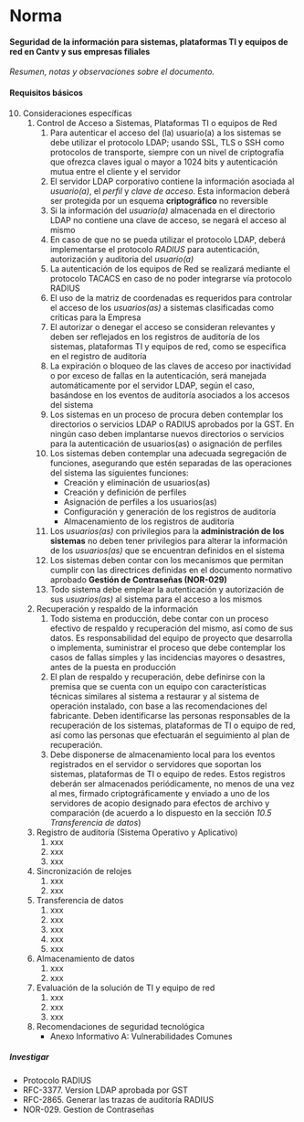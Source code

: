 # Norma
#### Seguridad de la información para sistemas, plataformas TI y equipos de red en Cantv y sus empresas filiales

_Resumen, notas y observaciones sobre el documento._

#### Requisitos básicos
10. Consideraciones específicas
	1. Control de Acceso a Sistemas, Plataformas TI o equipos de Red
		1. Para autenticar el acceso del (la) usuario(a) a los sistemas se debe utilizar el protocolo LDAP; usando SSL, TLS o SSH como protocolos de transporte, siempre con un nivel de criptografía que ofrezca claves igual o mayor a 1024 bits y autenticación mutua entre el cliente y el servidor
		1. El servidor LDAP corporativo contiene la información asociada al _usuario(a)_, el _perfil_ y _clave de acceso_. Esta informacion deberá ser protegida por un esquema **criptográfico** no reversible
		1. Si la información del _usuario(a)_ almacenada en el directorio LDAP no contiene una clave de acceso, se negará el acceso al mismo
		1. En caso de que no se pueda utilizar el protocolo LDAP, deberá implementarse el protocolo _RADIUS_ para autenticación, autorización y auditoria del _usuario(a)_
		1. La autenticación de los equipos de Red se realizará mediante el protocolo TACACS en caso de no poder integrarse vía protocolo RADIUS
		1. El uso de la matriz de coordenadas es requeridos para controlar el acceso de los _usuarios(as)_ a sistemas clasificadas como críticas para la Empresa
		1. El autorizar o denegar el acceso se consideran relevantes y deben ser reflejados en los registros de auditoría de los sistemas, plataformas TI y equipos de red, como se especifica en el registro de auditoría
		1. La expiración o bloqueo de las claves de acceso por inactividad o por exceso de fallas en la autenticación, será manejada automáticamente por el servidor LDAP, según el caso, basándose en los eventos de auditoría asociados a los accesos del sistema
		1. Los sistemas en un proceso de procura deben contemplar los directorios o servicios LDAP o RADIUS aprobados por la GST. En ningún caso deben implantarse nuevos directorios o servicios para la autenticación de usuarios(as) o asignación de perfiles
		1. Los sistemas deben contemplar una adecuada segregación de funciones, asegurando que estén separadas de las operaciones del sistema las siguientes funciones:
			- Creación y eliminación de usuarios(as)
			- Creación y definición de perfiles
			- Asignación de perfiles a los usuarios(as)
			- Configuración y generación de los registros de auditoría
			- Almacenamiento de los registros de auditoría
		1. Los _usuarios(as)_ con privilegios para la **administración de los sistemas** no deben tener privilegios para alterar la información de los _usuarios(as)_ que se encuentran definidos en el sistema
		1. Los sistemas deben contar con los mecanismos que permitan cumplir con las directrices definidas en el documento normativo aprobado **Gestión de Contraseñas (NOR-029)**
		1. Todo sistema debe emplear la autenticación y autorización de sus _usuarios(as)_ al sistema para el acceso a los mismos
	1. Recuperación y respaldo de la información
		1. Todo sistema en producción, debe contar con un proceso efectivo de respaldo y recuperación del mismo, así como de sus datos. Es responsabilidad del equipo de proyecto que desarrolla o implementa, suministrar el proceso que debe contemplar los casos de fallas simples y las incidencias mayores o desastres, antes de la puesta en producción
		1. El plan de respaldo y recuperación, debe definirse con la premisa que se cuenta con un equipo con características técnicas similares al sistema a restaurar y al sistema de operación instalado, con base a las recomendaciones del fabricante. Deben identificarse las personas responsables de la recuperación de los sistemas, plataformas de TI o equipo de red, así como las personas que efectuarán el seguimiento al plan de recuperación.
		1. Debe disponerse de almacenamiento local para los eventos registrados en el servidor o servidores que soportan los sistemas, plataformas de TI o equipo de redes. Estos registros deberán ser almacenados periódicamente, no menos de una vez al mes, firmado criptográficamente y enviado a uno de los servidores de acopio designado para efectos de archivo y comparación (de acuerdo a lo dispuesto en la sección _10.5 Transferencia de datos_)
	1. Registro de auditoría (Sistema Operativo y Aplicativo)
		1. xxx
		1. xxx
		1. xxx
	1. Sincronización de relojes
		1. xxx
		1. xxx
	1. Transferencia de datos
		1. xxx
		1. xxx
		1. xxx
		1. xxx
		1. xxx
	1. Almacenamiento de datos
		1. xxx
		1. xxx
	1. Evaluación de la solución de TI y equipo de red
		1. xxx
		1. xxx
		1. xxx
	1. Recomendaciones de seguridad tecnológica
		- Anexo Informativo A: Vulnerabilidades Comunes

##### Investigar
- Protocolo RADIUS
- RFC-3377. Version LDAP aprobada por GST
- RFC-2865. Generar las trazas de auditoría RADIUS
- NOR-029. Gestion de Contraseñas
